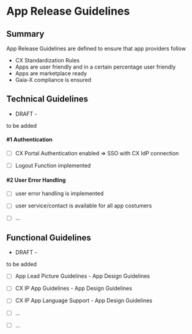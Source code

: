 # App Release Guidelines

## Summary

App Release Guidelines are defined to ensure that app providers follow

* CX Standardization Rules
* Apps are user friendly and in a certain percentage user friendly
* Apps are marketplace ready
* Gaia-X compliance is ensured

## Technical Guidelines
 - DRAFT -

to be added

#### #1 Authentication

- [ ] CX Portal Authentication enabled => SSO with CX IdP connection
- [ ] Logout Function implemented


#### #2 User Error Handling

- [ ] user error handling is implemented
- [ ] user service/contact is available for all app costumers
- [ ] ...


## Functional Guidelines
 - DRAFT -

to be added

- [ ] App Lead Picture Guidelines - App Design Guidelines
- [ ] CX IP App Guidelines - App Design Guidelines
- [ ] CX IP App Language Support - App Design Guidelines
- [ ] ...
- [ ] ...

